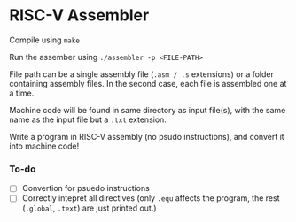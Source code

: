 # RISC-V Assembler

Compile using `make`

Run the assember using `./assembler -p <FILE-PATH>`

File path can be a single assembly file (`.asm / .s` extensions) or a folder containing assembly files. In the second case, each file is assembled one at a time.

Machine code will be found in same directory as input file(s), with the same name as the input file but a `.txt` extension.

Write a program in RISC-V assembly (no psudo instructions), and convert it into machine code!

### To-do
- [ ] Convertion for psuedo instructions
- [ ] Correctly intepret all directives (only `.equ` affects the program, the rest (`.global`, `.text`) are just printed out.)